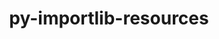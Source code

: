 ---
title: "py-importlib-resources"
layout: cache
categories: [package, develop]
meta: {"compilers": ["apple-clang@=16.0.0", "gcc@=11.4.0", "gcc@=13.2.0"], "num_specs": 30, "num_specs_by_stack": {"e4s-neoverse_v1": 6, "ml-darwin-aarch64-mps": 8, "ml-linux-aarch64-cpu": 8, "ml-linux-aarch64-cuda": 8, "ml-linux-x86_64-cpu": 7, "ml-linux-x86_64-cuda": 8, "root": 30}, "oss": ["sequoia", "ubuntu22.04", "ubuntu24.04"], "platforms": ["darwin", "linux"], "stacks": ["e4s-neoverse_v1", "ml-darwin-aarch64-mps", "ml-linux-aarch64-cpu", "ml-linux-aarch64-cuda", "ml-linux-x86_64-cpu", "ml-linux-x86_64-cuda", "root"], "targets": ["aarch64", "neoverse_v1", "x86_64_v3"], "versions": ["5.12.0"]}
spec_details: [{"compiler": "gcc@=13.2.0", "hash": "2hv266nomjjuwlnn5hj2agw52j2v7bfq", "os": "ubuntu24.04", "platform": "linux", "size": "-", "stacks": ["ml-linux-aarch64-cpu", "ml-linux-aarch64-cuda", "root"], "target": "aarch64", "variants": ["build_system=python_pip"], "versions": ["5.12.0"]}, {"compiler": "gcc@=13.2.0", "hash": "37eecfifil7qnq7hipumu7fjxj5ervpk", "os": "ubuntu24.04", "platform": "linux", "size": "-", "stacks": ["ml-linux-aarch64-cpu", "ml-linux-aarch64-cuda", "root"], "target": "aarch64", "variants": ["build_system=python_pip"], "versions": ["5.12.0"]}, {"compiler": "gcc@=11.4.0", "hash": "42gommyzak7xcjv5i7aad4gootk5cjpz", "os": "ubuntu22.04", "platform": "linux", "size": "-", "stacks": ["e4s-neoverse_v1", "root"], "target": "neoverse_v1", "variants": ["build_system=python_pip"], "versions": ["5.12.0"]}, {"compiler": "apple-clang@=16.0.0", "hash": "4qjpc6b2mtrln56fhcdynwl2l4hc4sif", "os": "sequoia", "platform": "darwin", "size": "-", "stacks": ["ml-darwin-aarch64-mps", "root"], "target": "aarch64", "variants": ["build_system=python_pip"], "versions": ["5.12.0"]}, {"compiler": "gcc@=13.2.0", "hash": "4x4tckm7jkntzv77xdhfxb463qfrwzpr", "os": "ubuntu24.04", "platform": "linux", "size": "-", "stacks": ["ml-linux-x86_64-cpu", "ml-linux-x86_64-cuda", "root"], "target": "x86_64_v3", "variants": ["build_system=python_pip"], "versions": ["5.12.0"]}, {"compiler": "gcc@=13.2.0", "hash": "56sypzoxj73h36lg7dwrvewkqk36s622", "os": "ubuntu24.04", "platform": "linux", "size": "-", "stacks": ["ml-linux-x86_64-cpu", "ml-linux-x86_64-cuda", "root"], "target": "x86_64_v3", "variants": ["build_system=python_pip"], "versions": ["5.12.0"]}, {"compiler": "apple-clang@=16.0.0", "hash": "6fnburybrcfowy7rcksyy2uym45mddym", "os": "sequoia", "platform": "darwin", "size": "-", "stacks": ["ml-darwin-aarch64-mps", "root"], "target": "aarch64", "variants": ["build_system=python_pip"], "versions": ["5.12.0"]}, {"compiler": "gcc@=13.2.0", "hash": "6yjtt4xcrpcq573aarzhci7i2fb47kqx", "os": "ubuntu24.04", "platform": "linux", "size": "-", "stacks": ["ml-linux-aarch64-cpu", "ml-linux-aarch64-cuda", "root"], "target": "aarch64", "variants": ["build_system=python_pip"], "versions": ["5.12.0"]}, {"compiler": "apple-clang@=16.0.0", "hash": "b7u7gaiyhlgqaldb7r44zbh2qsgsoirs", "os": "sequoia", "platform": "darwin", "size": "-", "stacks": ["ml-darwin-aarch64-mps", "root"], "target": "aarch64", "variants": ["build_system=python_pip"], "versions": ["5.12.0"]}, {"compiler": "gcc@=13.2.0", "hash": "dkdb2siduydaposupe7q5m3qgb5spn7p", "os": "ubuntu24.04", "platform": "linux", "size": "-", "stacks": ["ml-linux-x86_64-cpu", "ml-linux-x86_64-cuda", "root"], "target": "x86_64_v3", "variants": ["build_system=python_pip"], "versions": ["5.12.0"]}, {"compiler": "gcc@=11.4.0", "hash": "e7jaczb4iouskyye2nuus4f7jjxuyiau", "os": "ubuntu22.04", "platform": "linux", "size": "-", "stacks": ["e4s-neoverse_v1", "root"], "target": "neoverse_v1", "variants": ["build_system=python_pip"], "versions": ["5.12.0"]}, {"compiler": "apple-clang@=16.0.0", "hash": "els75d4nrjlk6rfwkeri6slkf4wvue3u", "os": "sequoia", "platform": "darwin", "size": "-", "stacks": ["ml-darwin-aarch64-mps", "root"], "target": "aarch64", "variants": ["build_system=python_pip"], "versions": ["5.12.0"]}, {"compiler": "gcc@=11.4.0", "hash": "ersadlgfzoro2huekwytjsaqwv3xwtx2", "os": "ubuntu22.04", "platform": "linux", "size": "-", "stacks": ["e4s-neoverse_v1", "root"], "target": "neoverse_v1", "variants": ["build_system=python_pip"], "versions": ["5.12.0"]}, {"compiler": "gcc@=13.2.0", "hash": "gc3y345vrztteqmk22zrtzynexekikal", "os": "ubuntu24.04", "platform": "linux", "size": "-", "stacks": ["ml-linux-x86_64-cpu", "ml-linux-x86_64-cuda", "root"], "target": "x86_64_v3", "variants": ["build_system=python_pip"], "versions": ["5.12.0"]}, {"compiler": "gcc@=11.4.0", "hash": "hajmucght7jwxm6ox4jhtvmus42qbkh7", "os": "ubuntu22.04", "platform": "linux", "size": "-", "stacks": ["e4s-neoverse_v1", "root"], "target": "neoverse_v1", "variants": ["build_system=python_pip"], "versions": ["5.12.0"]}, {"compiler": "apple-clang@=16.0.0", "hash": "kwz574jv5kwntatppqr6l44jczcvxxab", "os": "sequoia", "platform": "darwin", "size": "-", "stacks": ["ml-darwin-aarch64-mps", "root"], "target": "aarch64", "variants": ["build_system=python_pip"], "versions": ["5.12.0"]}, {"compiler": "gcc@=13.2.0", "hash": "lhysgkdz4l35gi7umu3qbmfcoafapgxo", "os": "ubuntu24.04", "platform": "linux", "size": "-", "stacks": ["ml-linux-aarch64-cpu", "ml-linux-aarch64-cuda", "root"], "target": "aarch64", "variants": ["build_system=python_pip"], "versions": ["5.12.0"]}, {"compiler": "gcc@=13.2.0", "hash": "lklgvtq6map4xyxxo6fluicf3tfqooqg", "os": "ubuntu24.04", "platform": "linux", "size": "-", "stacks": ["ml-linux-aarch64-cpu", "ml-linux-aarch64-cuda", "root"], "target": "aarch64", "variants": ["build_system=python_pip"], "versions": ["5.12.0"]}, {"compiler": "gcc@=13.2.0", "hash": "my2jgi5jqv42l4xx3j7smn6j22xhwixe", "os": "ubuntu24.04", "platform": "linux", "size": "-", "stacks": ["ml-linux-aarch64-cpu", "ml-linux-aarch64-cuda", "root"], "target": "aarch64", "variants": ["build_system=python_pip"], "versions": ["5.12.0"]}, {"compiler": "gcc@=11.4.0", "hash": "s5bjfvmbrrzq5uu36op7revnkww7qikz", "os": "ubuntu22.04", "platform": "linux", "size": "-", "stacks": ["e4s-neoverse_v1", "root"], "target": "neoverse_v1", "variants": ["build_system=python_pip"], "versions": ["5.12.0"]}, {"compiler": "gcc@=13.2.0", "hash": "sjjv2gehglqhnb4ajlyvzvlg3jshqwcm", "os": "ubuntu24.04", "platform": "linux", "size": "-", "stacks": ["ml-linux-x86_64-cuda", "root"], "target": "x86_64_v3", "variants": ["build_system=python_pip"], "versions": ["5.12.0"]}, {"compiler": "gcc@=13.2.0", "hash": "swddzulqzno3bpi4keyx5nhcs3bwjmoh", "os": "ubuntu24.04", "platform": "linux", "size": "-", "stacks": ["ml-linux-x86_64-cpu", "ml-linux-x86_64-cuda", "root"], "target": "x86_64_v3", "variants": ["build_system=python_pip"], "versions": ["5.12.0"]}, {"compiler": "apple-clang@=16.0.0", "hash": "t7bdy4gamnvvdkzjd7gvno4a5x4klv6e", "os": "sequoia", "platform": "darwin", "size": "-", "stacks": ["ml-darwin-aarch64-mps", "root"], "target": "aarch64", "variants": ["build_system=python_pip"], "versions": ["5.12.0"]}, {"compiler": "gcc@=13.2.0", "hash": "uuscqu6tizcjnvxqvdgvhffjaf7jffx6", "os": "ubuntu24.04", "platform": "linux", "size": "-", "stacks": ["ml-linux-x86_64-cpu", "ml-linux-x86_64-cuda", "root"], "target": "x86_64_v3", "variants": ["build_system=python_pip"], "versions": ["5.12.0"]}, {"compiler": "apple-clang@=16.0.0", "hash": "v725puqfrfhrykxuencxmbciloggjg5b", "os": "sequoia", "platform": "darwin", "size": "-", "stacks": ["ml-darwin-aarch64-mps", "root"], "target": "aarch64", "variants": ["build_system=python_pip"], "versions": ["5.12.0"]}, {"compiler": "apple-clang@=16.0.0", "hash": "w7my2atu4u7s7jbe4jltnipkf66c3ory", "os": "sequoia", "platform": "darwin", "size": "-", "stacks": ["ml-darwin-aarch64-mps", "root"], "target": "aarch64", "variants": ["build_system=python_pip"], "versions": ["5.12.0"]}, {"compiler": "gcc@=13.2.0", "hash": "woygv3e27lpyjowuj5rbmdkc6wtfxchy", "os": "ubuntu24.04", "platform": "linux", "size": "-", "stacks": ["ml-linux-aarch64-cpu", "ml-linux-aarch64-cuda", "root"], "target": "aarch64", "variants": ["build_system=python_pip"], "versions": ["5.12.0"]}, {"compiler": "gcc@=11.4.0", "hash": "wswful2rqkdyny3k2n6446iflcruyqzt", "os": "ubuntu22.04", "platform": "linux", "size": "-", "stacks": ["e4s-neoverse_v1", "root"], "target": "neoverse_v1", "variants": ["build_system=python_pip"], "versions": ["5.12.0"]}, {"compiler": "gcc@=13.2.0", "hash": "wvdc2dq6ex4d34zhb2dug4bmily76hcv", "os": "ubuntu24.04", "platform": "linux", "size": "-", "stacks": ["ml-linux-x86_64-cpu", "ml-linux-x86_64-cuda", "root"], "target": "x86_64_v3", "variants": ["build_system=python_pip"], "versions": ["5.12.0"]}, {"compiler": "gcc@=13.2.0", "hash": "zqfmfqcd43qdirsgisgeekikidbqqirr", "os": "ubuntu24.04", "platform": "linux", "size": "-", "stacks": ["ml-linux-aarch64-cpu", "ml-linux-aarch64-cuda", "root"], "target": "aarch64", "variants": ["build_system=python_pip"], "versions": ["5.12.0"]}]
---